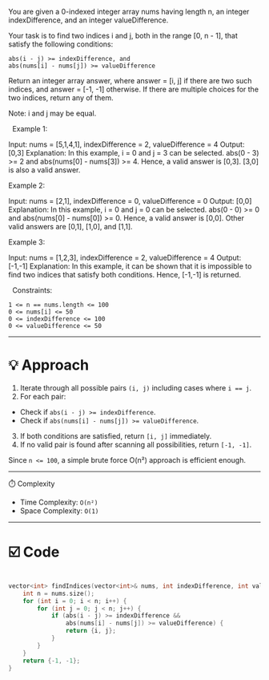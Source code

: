 You are given a 0-indexed integer array nums having length n, an integer indexDifference, and an integer valueDifference.

Your task is to find two indices i and j, both in the range [0, n - 1], that satisfy the following conditions:


	abs(i - j) >= indexDifference, and
	abs(nums[i] - nums[j]) >= valueDifference


Return an integer array answer, where answer = [i, j] if there are two such indices, and answer = [-1, -1] otherwise. If there are multiple choices for the two indices, return any of them.

Note: i and j may be equal.

 
Example 1:

Input: nums = [5,1,4,1], indexDifference = 2, valueDifference = 4
Output: [0,3]
Explanation: In this example, i = 0 and j = 3 can be selected.
abs(0 - 3) >= 2 and abs(nums[0] - nums[3]) >= 4.
Hence, a valid answer is [0,3].
[3,0] is also a valid answer.


Example 2:

Input: nums = [2,1], indexDifference = 0, valueDifference = 0
Output: [0,0]
Explanation: In this example, i = 0 and j = 0 can be selected.
abs(0 - 0) >= 0 and abs(nums[0] - nums[0]) >= 0.
Hence, a valid answer is [0,0].
Other valid answers are [0,1], [1,0], and [1,1].


Example 3:

Input: nums = [1,2,3], indexDifference = 2, valueDifference = 4
Output: [-1,-1]
Explanation: In this example, it can be shown that it is impossible to find two indices that satisfy both conditions.
Hence, [-1,-1] is returned.

 
Constraints:


	1 <= n == nums.length <= 100
	0 <= nums[i] <= 50
	0 <= indexDifference <= 100
	0 <= valueDifference <= 50
---
# 💡 Approach

1. Iterate through all possible pairs `(i, j)` including cases where `i == j`.
2. For each pair:
- Check if `abs(i - j) >= indexDifference`.
- Check if `abs(nums[i] - nums[j]) >= valueDifference`.
3. If both conditions are satisfied, return `[i, j]` immediately.
4. If no valid pair is found after scanning all possibilities, return `[-1, -1]`.

Since `n <= 100`, a simple brute force O(n²) approach is efficient enough.

---
⏱️ Complexity
- Time Complexity: `O(n²)`
- Space Complexity: `O(1)`

---
# ☑️ Code 
```c++

vector<int> findIndices(vector<int>& nums, int indexDifference, int valueDifference) {
	int n = nums.size();
    for (int i = 0; i < n; i++) {
		for (int j = 0; j < n; j++) {
			if (abs(i - j) >= indexDifference &&
				abs(nums[i] - nums[j]) >= valueDifference) {
				return {i, j};
			}
		}
	}
	return {-1, -1};
}

```


